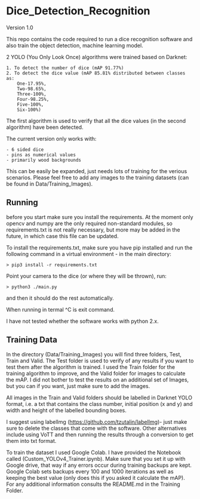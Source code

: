 # Dice_Detection_Recognition
 Version 1.0

 This repo contains the code required to run a dice recognition software and also train the object detection, machine learning model.

 2 YOLO (You Only Look Once) algorithms were trained based on Darknet:

    1. To detect the number of dice (mAP 91.77%)
    2. To detect the dice value (mAP 85.81% distributed between classes as: 
        One-17.95%, 
        Two-98.65%, 
        Three-100%, 
        Four-98.25%, 
        Five-100%, 
        Six-100%)

 The first algorithm is used to verify that all the dice values (in the second algorithm) have been detected. 

 The current version only works with:

    - 6 sided dice
    - pins as numerical values
    - primarily wood backgrounds

This can be easily be expanded, just needs lots of training for the verious scenarios. 
Please feel free to add any images to the training datasets (can be found in Data/Training_Images). 

## Running
before you start make sure you install the requirements. At the moment only opencv and numpy are the only required non-standard modules, so requirements.txt is not really necessary, but more may be added in the future, in which case this file can be updated. 

To install the requirements.txt, make sure you have pip installed and run the following command in a virtual environment - in the main directory: 

    > pip3 install -r requirements.txt

Point your camera to the dice (or where they will be thrown), run: 

    > python3 ./main.py
and then it should do the rest automatically. 

When running in termal ^C is exit command. 

I have not tested whether the software works with python 2.x.

## Training Data
 In the directory (Data/Training_Images) you will find three folders, Test, Train and Valid. The Test folder is used to verify of any results if you want to test them after the algorithm is trained. I used the Train folder for the training algorithm to improve, and the Valid folder for images to calculate the mAP. I did not bother to test the results on an additional set of Images, but you can if you want, just make sure to add the images. 

 All images in the Train and Valid folders should be labelled in Darknet YOLO format, i.e. a txt that contains the class number, initial position (x and y) and width and height of the labelled bounding boxes. 

 I suggest using labelImg (https://github.com/tzutalin/labelImg)- just make sure to delete the classes that come with the software. Other alternatives include using VoTT and then running the results through a conversion to get them into txt format. 

 To train the dataset I used Google Colab. I have provided the Notebook called (Custom_YOLOv4_Trainer.ipynb). Make sure that you set it up with Google drive, that way if any errors occur during training backups are kept. Google Colab sets backups every 100 and 1000 iterations as well as keeping the best value (only does this if you asked it calculate the mAP). For any additional information consults the README.md in the Training Folder. 


 
